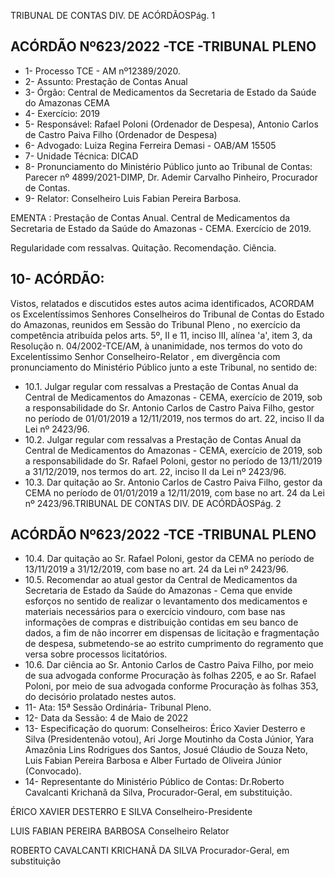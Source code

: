 TRIBUNAL DE CONTAS DIV. DE ACÓRDÃOSPág. 1

## ACÓRDÃO Nº623/2022 -TCE -TRIBUNAL PLENO

- 1- Processo TCE - AM nº12389/2020.
- 2- Assunto: Prestação de Contas Anual
- 3- Órgão: Central de Medicamentos da Secretaria de Estado da Saúde do Amazonas CEMA
- 4- Exercício: 2019
- 5- Responsável: Rafael Poloni (Ordenador de Despesa), Antonio Carlos de Castro Paiva Filho (Ordenador de Despesa)
- 6- Advogado: Luiza Regina Ferreira Demasi - OAB/AM 15505
- 7- Unidade Técnica: DICAD
- 8- Pronunciamento  do  Ministério  Público  junto  ao  Tribunal  de  Contas: Parecer  nº 4899/2021-DIMP, Dr. Ademir Carvalho Pinheiro, Procurador de Contas.
- 9- Relator: Conselheiro Luis Fabian Pereira Barbosa.

EMENTA :  Prestação  de  Contas  Anual.  Central  de Medicamentos da Secretaria de Estado da Saúde do Amazonas - CEMA. Exercício de 2019.

Regularidade com ressalvas. Quitação. Recomendação. Ciência.

## 10-  ACÓRDÃO:

Vistos, relatados e discutidos estes autos acima identificados, ACORDAM os Excelentíssimos Senhores Conselheiros do Tribunal de Contas do Estado do Amazonas, reunidos em Sessão do Tribunal Pleno , no exercício da competência atribuída pelos arts. 5º, II e 11, inciso III, alínea 'a', item 3, da Resolução n. 04/2002-TCE/AM, à unanimidade, nos termos do voto do Excelentíssimo Senhor Conselheiro-Relator , em divergência com pronunciamento do Ministério Público junto a este Tribunal, no sentido de:

- 10.1. Julgar regular com ressalvas a Prestação de Contas Anual da Central de  Medicamentos  do  Amazonas  -  CEMA,  exercício  de  2019,  sob  a responsabilidade do Sr. Antonio Carlos de Castro Paiva Filho, gestor no período de 01/01/2019 a 12/11/2019, nos termos do art. 22, inciso II da Lei nº 2423/96.
- 10.2. Julgar regular com ressalvas a Prestação de Contas Anual da Central de  Medicamentos  do  Amazonas  -  CEMA,  exercício  de  2019,  sob  a responsabilidade do Sr. Rafael Poloni, gestor no período de 13/11/2019 a 31/12/2019, nos termos do art. 22, inciso II da Lei nº 2423/96.
- 10.3. Dar  quitação ao  Sr. Antonio  Carlos  de  Castro  Paiva  Filho, gestor  da CEMA no período de 01/01/2019 a 12/11/2019, com base no art. 24 da Lei nº 2423/96.TRIBUNAL DE CONTAS DIV. DE ACÓRDÃOSPág. 2

## ACÓRDÃO Nº623/2022 -TCE -TRIBUNAL PLENO

- 10.4. Dar  quitação ao  Sr.  Rafael  Poloni, gestor  da  CEMA  no  período  de 13/11/2019 a 31/12/2019, com base no art. 24 da Lei nº 2423/96.
- 10.5. Recomendar ao atual gestor da Central de Medicamentos da Secretaria de  Estado  da  Saúde  do  Amazonas  -  Cema que  envide  esforços  no sentido  de  realizar  o  levantamento  dos  medicamentos  e  materiais necessários para o exercício vindouro, com base nas informações de compras e distribuição contidas em seu banco de dados, a fim de não incorrer em  dispensas  de licitação e fragmentação de despesa, submetendo-se ao estrito cumprimento do regramento que versa sobre processos licitatórios.
- 10.6. Dar ciência ao Sr. Antonio Carlos de Castro Paiva Filho, por meio de sua advogada conforme Procuração às folhas 2205, e ao Sr. Rafael Poloni, por  meio  de  sua  advogada  conforme  Procuração  às  folhas  353,  do decisório prolatado nestes autos.
- 11-  Ata: 15ª Sessão Ordinária- Tribunal Pleno.
- 12-  Data da Sessão: 4 de Maio de 2022
- 13-  Especificação do quorum: Conselheiros: Érico Xavier Desterro e Silva (Presidentenão votou), Ari Jorge Moutinho da Costa Júnior, Yara Amazônia Lins Rodrigues dos Santos, Josué Cláudio de Souza Neto, Luis Fabian Pereira Barbosa e Alber Furtado de Oliveira Júnior (Convocado).
- 14-  Representante do Ministério Público de Contas: Dr.Roberto Cavalcanti Krichanã da Silva, Procurador-Geral, em substituição.

ÉRICO XAVIER DESTERRO E SILVA Conselheiro-Presidente

LUIS FABIAN PEREIRA BARBOSA Conselheiro Relator

ROBERTO CAVALCANTI KRICHANÃ DA SILVA Procurador-Geral, em substituição